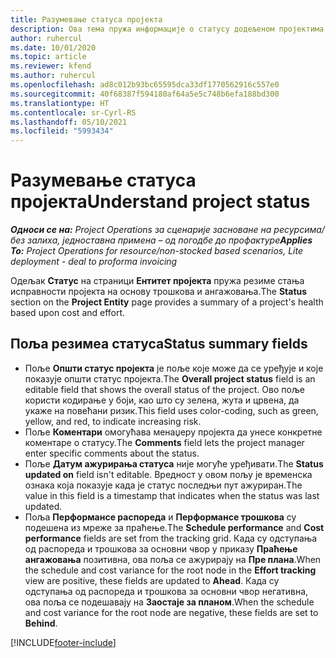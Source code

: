 ```yaml
---
title: Разумевање статуса пројекта
description: Ова тема пружа информације о статусу додељеном пројектима у услузи Dynamics 365 Project Operations.
author: ruhercul
ms.date: 10/01/2020
ms.topic: article
ms.reviewer: kfend
ms.author: ruhercul
ms.openlocfilehash: ad8c012b93bc65595dca33df1770562916c557e0
ms.sourcegitcommit: 40f68387f594180af64a5e5c748b6efa188bd300
ms.translationtype: HT
ms.contentlocale: sr-Cyrl-RS
ms.lasthandoff: 05/10/2021
ms.locfileid: "5993434"
---
```

# <a name="understand-project-status"></a><span data-ttu-id="07b9b-103">Разумевање статуса пројекта</span><span class="sxs-lookup"><span data-stu-id="07b9b-103">Understand project status</span></span>

<span data-ttu-id="07b9b-104">_**Односи се на:** Project Operations за сценарије засноване на ресурсима/без залиха, једноставна примена – од погодбе до профактуре_</span><span class="sxs-lookup"><span data-stu-id="07b9b-104">_**Applies To:** Project Operations for resource/non-stocked based scenarios, Lite deployment - deal to proforma invoicing_</span></span>


<span data-ttu-id="07b9b-105">Одељак **Статус** на страници **Ентитет пројекта** пружа резиме стања исправности пројекта на основу трошкова и ангажовања.</span><span class="sxs-lookup"><span data-stu-id="07b9b-105">The **Status** section on the **Project Entity** page provides a summary of a project's health based upon cost and effort.</span></span>


## <a name="status-summary-fields"></a><span data-ttu-id="07b9b-106">Поља резимеа статуса</span><span class="sxs-lookup"><span data-stu-id="07b9b-106">Status summary fields</span></span>

- <span data-ttu-id="07b9b-107">Поље **Општи статус пројекта** је поље које може да се уређује и које показује општи статус пројекта.</span><span class="sxs-lookup"><span data-stu-id="07b9b-107">The **Overall project status** field is an editable field that shows the overall status of the project.</span></span> <span data-ttu-id="07b9b-108">Ово поље користи кодирање у боји, као што су зелена, жута и црвена, да укаже на повећани ризик.</span><span class="sxs-lookup"><span data-stu-id="07b9b-108">This field uses color-coding, such as green, yellow, and red, to indicate increasing risk.</span></span> 
- <span data-ttu-id="07b9b-109">Поље **Коментари** омогућава менаџеру пројекта да унесе конкретне коментаре о статусу.</span><span class="sxs-lookup"><span data-stu-id="07b9b-109">The **Comments** field lets the project manager enter specific comments about the status.</span></span> 
- <span data-ttu-id="07b9b-110">Поље **Датум ажурирања статуса** није могуће уређивати.</span><span class="sxs-lookup"><span data-stu-id="07b9b-110">The **Status updated on** field isn't editable.</span></span> <span data-ttu-id="07b9b-111">Вредност у овом пољу је временска ознака која показује када је статус последњи пут ажуриран.</span><span class="sxs-lookup"><span data-stu-id="07b9b-111">The value in this field is a timestamp that indicates when the status was last updated.</span></span>
- <span data-ttu-id="07b9b-112">Поља **Перформансе распореда** и **Перформансе трошкова** су подешена из мреже за праћење.</span><span class="sxs-lookup"><span data-stu-id="07b9b-112">The **Schedule performance** and **Cost performance** fields are set from the tracking grid.</span></span> <span data-ttu-id="07b9b-113">Када су одступања од распореда и трошкова за основни чвор у приказу **Праћење ангажовања** позитивна, ова поља се ажурирају на **Пре плана**.</span><span class="sxs-lookup"><span data-stu-id="07b9b-113">When the schedule and cost variance for the root node in the **Effort tracking** view are positive, these fields are updated to **Ahead**.</span></span> <span data-ttu-id="07b9b-114">Када су одступања од распореда и трошкова за основни чвор негативна, ова поља се подешавају на **Заостаје за планом**.</span><span class="sxs-lookup"><span data-stu-id="07b9b-114">When the schedule and cost variance for the root node are negative, these fields are set to **Behind**.</span></span>


[!INCLUDE[footer-include](../includes/footer-banner.md)]